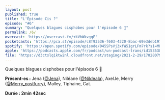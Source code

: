 ```yaml
---
layout: post
published: true
title: "L'Épisode Cis ?"
episode: "#6"
summary: "Quelques blagues cisphobes pour l'épisode 6 👀"
permalink: /6/
overcast: 'https://overcast.fm/+kVhWkvgqE'
pocketcasts: 'https://pca.st/episode/c8f93536-f603-4320-8bac-69e3deb19711'
spotify: 'https://open.spotify.com/episode/045SPsVj3xfW5IgrLFm7rk?si=MF2GoLJ2Q2OewLGLVclE7g'
apple: 'https://podcasts.apple.com/fr/podcast/un-podcast-trans/id1535381424?i=1000515152821'
file: 'https://d3ctxlq1ktw2nl.cloudfront.net/staging/2021-2-29/170280792-44100-2-cf1adafc7f067.m4a'
---
```

<p>Quelques blagues cisphobes pour l'épisode 6 👀</p>

<!--more-->

<p><strong>Présent-es : </strong>Jena (<a href="https://eldritch.cafe/@jena">@Jena</a>), Niléane (<a href="https://twitter.com/Nildeala">@Nildeala</a>), Axel.le, Merry (<a href="https://twitter.com/Merry_postfurry">@Merry_postfurry</a>), Malley, Tiphaine, Cat.</p>
<p><strong>Durée : 2min 42sec</strong></p>
